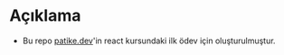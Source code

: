 # Açıklama
- Bu repo [patike.dev](https://app.patika.dev)'in react kursundaki ilk ödev için oluşturulmuştur.